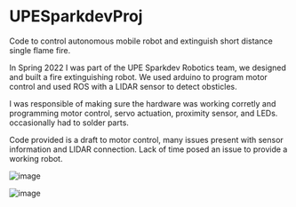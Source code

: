 # UPESparkdevProj
Code to control autonomous mobile robot and extinguish short distance single flame fire.  

In Spring 2022 I was part of the UPE Sparkdev Robotics team, we designed and built a fire extinguishing robot. We used arduino to program motor control and used ROS with a LIDAR sensor to detect obsticles.  

I was responsible of making sure the hardware was working corretly and programming motor control, servo actuation, proximity sensor, and LEDs. 
occasionally had to solder parts. 

Code provided is a draft to motor control, many issues present with sensor information and LIDAR connection.
Lack of time posed an issue to provide a working robot. 

![image](https://user-images.githubusercontent.com/115327300/194721380-44ba9928-ebd2-480e-9500-60a1a6a339da.png)

![image](https://user-images.githubusercontent.com/115327300/194722182-e55e9099-72a5-4856-ae55-60a037075d98.png)
 
